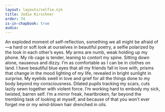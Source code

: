```yaml
---
layout: layouts/selfie.njk
title: Jodie Kirschner
order: 74
is-in-chapbook: true
audio: 
---
```

An exploded moment of self-reflection, something we all might be afraid of—a hard or soft look at ourselves in beautiful poetry, a selfie polarized by the look in each other’s eyes. My arms are numb, weak holding up my phone. My rib cage is tender, leaning to contort my spine. Sitting down alone, nauseous and dizzy. I’m as comfortable as I can be in clothes on land. I have beautiful blue eyes that all my friends fall in love with, prisms that change in the mood lighting of my life, revealed in bright sunlight in surprise. My eyelids swell in love and grief for all the things done to my body beyond my consciousness. Dilated pupils tracking my scars, cuts lazily sewn together with violent force. I’m working hard to embody my sick, twisted, barren self. I’m a mirror freak, heartbroken, far beyond the trembling task of looking at myself, and because of that you won’t ever forget me or my wind-blown hair drenched in oils.
